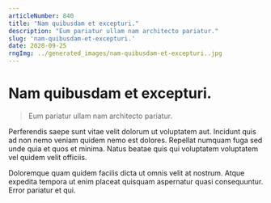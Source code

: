 ```yaml
---
articleNumber: 840
title: "Nam quibusdam et excepturi."
description: "Eum pariatur ullam nam architecto pariatur."
slug: 'nam-quibusdam-et-excepturi.'
date: 2020-09-25
rngImg: ../generated_images/nam-quibusdam-et-excepturi..jpg
---
```


# Nam quibusdam et excepturi.

> Eum pariatur ullam nam architecto pariatur.

Perferendis saepe sunt vitae velit dolorum ut voluptatem aut. Incidunt quis ad non nemo veniam quidem nemo est dolores. Repellat numquam fuga sed unde quia et quos et minima. Natus beatae quis qui voluptatem voluptatem vel quidem velit officiis.
 Doloremque quam quidem facilis dicta ut omnis velit at nostrum. Atque expedita tempora ut enim placeat quisquam aspernatur quasi consequuntur. Error pariatur et qui.
